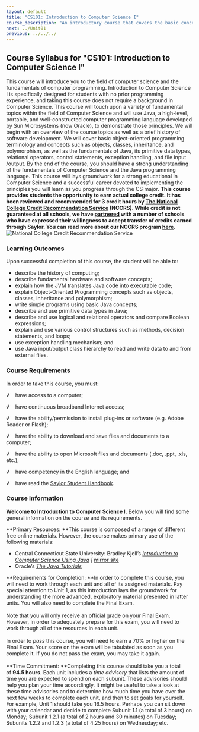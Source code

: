 ```yaml
---
layout: default
title: "CS101: Introduction to Computer Science I"
course_description: "An introductory course that covers the basic concepts, nomenclature, and historical perspective of computers and computing. Includes an introduction to software development and object-oriented programming."
next: ../Unit01
previous: ../../../
---
```

Course Syllabus for "CS101: Introduction to Computer Science I"
---------------------------------------------------------------

This course will introduce you to the field of computer science and the
fundamentals of computer programming. Introduction to Computer Science I
is specifically designed for students with no prior programming
experience, and taking this course does not require a background in
Computer Science. This course will touch upon a variety of fundamental
topics within the field of Computer Science and will use Java, a
high-level, portable, and well-constructed computer programming language
developed by Sun Microsystems (now Oracle), to demonstrate those
principles. We will begin with an overview of the course topics as well
as a brief history of software development. We will cover basic
object-oriented programming terminology and concepts such as objects,
classes, inheritance, and polymorphism, as well as the fundamentals of
Java, its primitive data types, relational operators, control
statements, exception handling, and file input /output. By the end of
the course, you should have a strong understanding of the fundamentals
of Computer Science and the Java programming language. This course will
lays groundwork for a strong educational in Computer Science and a
successful career devoted to implementing the principles you will learn
as you progress through the CS major. **This course provides students
the opportunity to earn actual college credit. It has been reviewed and
recommended for 3 credit hours by [The National College Credit
Recommendation Service](http://www.nationalccrs.org/) (NCCRS). While
credit is not guaranteed at all schools, we have
[partnered](http://www.saylor.org/partner-schools/) with a number of
schools who have expressed their willingness to accept transfer of
credits earned through Saylor. You can read more about our NCCRS program
[here](http://www.saylor.org/student-credit-pathways/nccrs/).**
![National College Credit Recommendation
Service](http://www.saylor.org/site/wp-content/uploads/2012/12/NCCRS_Logo.png "National College Credit Recommendation Service")

### Learning Outcomes

Upon successful completion of this course, the student will be able to:

-   describe the history of computing;
-   describe fundamental hardware and software concepts;
-   explain how the JVM translates Java code into executable code;
-   explain Object-Oriented Programming concepts such as objects,
    classes, inheritance and polymorphism;
-   write simple programs using basic Java concepts;
-   describe and use primitive data types in Java;
-   describe and use logical and relational operators and compare
    Boolean expressions;
-   explain and use various control structures such as methods, decision
    statements, and loops;
-   use exception handling mechanism; and
-   use Java input/output class hierarchy to read and write data to and
    from external files. 

### Course Requirements

In order to take this course, you must:  
  
 √    have access to a computer;  
  
 √    have continuous broadband Internet access;  
  
 √    have the ability/permission to install plug-ins or software (e.g.
Adobe Reader or Flash);  
  
 √    have the ability to download and save files and documents to a
computer;   
  
 √    have the ability to open Microsoft files and documents (.doc,
.ppt, .xls, etc.);  
  
 √    have competency in the English language; and  
  
 √    have read the [Saylor Student
Handbook](http://www.saylor.org/site/wp-content/uploads/2012/05/Saylor-StudentHandbook.pdf).

### Course Information

**Welcome to Introduction to Computer Science I.** Below you will find
some general information on the course and its requirements.  
  
 **Primary Resources: **This course is composed of a range of different
free online materials. However, the course makes primary use of the
following materials:

-   Central Connecticut State University: Bradley Kjell’s *[Introduction
    to Computer Science Using
    Java](http://chortle.ccsu.edu/CS151/cs151java.html) |* [mirror
    site](http://programmedlessons.org/java5/index.html)
-   Oracle’s *[The Java
    Tutorials](http://docs.oracle.com/javase/tutorial/java/index.html)*

**Requirements for Completion: **In order to complete this course, you
will need to work through each unit and all of its assigned materials.
Pay special attention to Unit 1, as this introduction lays the
groundwork for understanding the more advanced, exploratory material
presented in latter units. You will also need to complete the Final
Exam.  
    
 Note that you will only receive an official grade on your Final Exam.
However, in order to adequately prepare for this exam, you will need to
work through all of the resources in each unit.  
    
 In order to *pass* this course, you will need to earn a 70% or higher
on the Final Exam. Your score on the exam will be tabulated as soon as
you complete it. If you do not pass the exam, you may take it again.  
    
 **Time Commitment: **Completing this course should take you a total
of **94.5 hours**. Each unit includes a *time advisory* that lists the
amount of time you are expected to spend on each subunit. These
advisories should help you plan your time accordingly. It might be
useful to take a look at these time advisories and to determine how much
time you have over the next few weeks to complete each unit, and then to
set goals for yourself. For example, Unit 1 should take you 16.5 hours.
Perhaps you can sit down with your calendar and decide to complete
Subunit 1.1 (a total of 3 hours) on Monday; Subunit 1.2.1 (a total of 2
hours and 30 minutes) on Tuesday; Subunits 1.2.2 and 1.2.3 (a total of
4.25 hours) on Wednesday; etc.  
    


